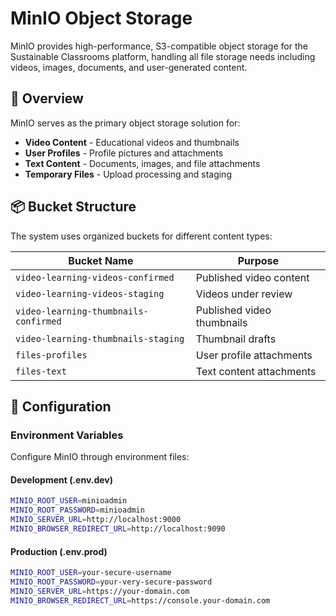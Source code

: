# MinIO Object Storage

MinIO provides high-performance, S3-compatible object storage for the Sustainable Classrooms platform, handling all file storage needs including videos, images, documents, and user-generated content.

## 🎯 Overview

MinIO serves as the primary object storage solution for:

- **Video Content** - Educational videos and thumbnails
- **User Profiles** - Profile pictures and attachments
- **Text Content** - Documents, images, and file attachments
- **Temporary Files** - Upload processing and staging

## 📦 Bucket Structure

The system uses organized buckets for different content types:

| Bucket Name                           | Purpose                    |
| ------------------------------------- | -------------------------- |
| `video-learning-videos-confirmed`     | Published video content    |
| `video-learning-videos-staging`       | Videos under review        |
| `video-learning-thumbnails-confirmed` | Published video thumbnails |
| `video-learning-thumbnails-staging`   | Thumbnail drafts           |
| `files-profiles`                      | User profile attachments   |
| `files-text`                          | Text content attachments   |

## 🔧 Configuration

### Environment Variables

Configure MinIO through environment files:

#### Development (.env.dev)

```bash
MINIO_ROOT_USER=minioadmin
MINIO_ROOT_PASSWORD=minioadmin
MINIO_SERVER_URL=http://localhost:9000
MINIO_BROWSER_REDIRECT_URL=http://localhost:9090
```

#### Production (.env.prod)

```bash
MINIO_ROOT_USER=your-secure-username
MINIO_ROOT_PASSWORD=your-very-secure-password
MINIO_SERVER_URL=https://your-domain.com
MINIO_BROWSER_REDIRECT_URL=https://console.your-domain.com
```
